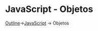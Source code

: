 # JavaScript - Objetos
[Outline](https://github.com/eamorgado/NUCC-2020-2021-Web/blob/main/README.md)->[JavaScript](https://github.com/eamorgado/NUCC-2020-2021-Web/blob/main/Docs/JavaScript/JavaScript.md) -> Objetos
